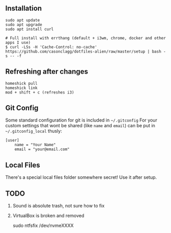 Installation
------------
```
sudo apt update
sudo apt upgrade
sudo apt install curl

# Full install with errthang (default + i3wm, chrome, docker and other apps I use)
$ curl -LSs -H 'Cache-Control: no-cache' https://github.com/casonclagg/dotfiles-alien/raw/master/setup | bash -s -- -f
```

Refreshing after changes
------------------------

    homeshick pull
    homeshick link
    mod + shift + c (refreshes i3)


Git Config
----------
Some standard configuration for git is included in `~/.gitconfig`
For your custom settings that wont be shared (like `name` and `email`) can be put in `~/.gitconfig_local` thusly:
```
[user]
    name = "Your Name"
    email = "your@email.com"
```


Local Files
-----------
There's a special local files folder somewhere secret! Use it after setup.


TODO
-----
1. Sound is absolute trash, not sure how to fix  
2. VirtualBox is broken and removed

    sudo ntfsfix /dev/nvmeXXXX